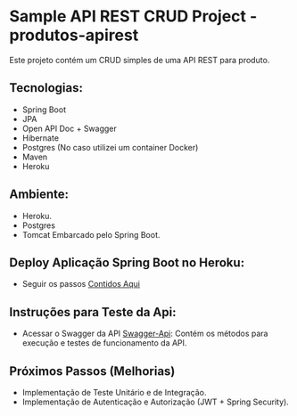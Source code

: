 # Sample API REST CRUD Project - produtos-apirest

Este projeto contém um CRUD simples de uma API REST para produto.

## Tecnologias:
- Spring Boot
- JPA 
- Open API Doc + Swagger
- Hibernate
- Postgres (No caso utilizei um container Docker)
- Maven
- Heroku

## Ambiente:
- Heroku.
- Postgres
- Tomcat Embarcado pelo Spring Boot.

## Deploy Aplicação Spring Boot no Heroku:
- Seguir os passos [Contidos Aqui](https://devcenter.heroku.com/articles/deploying-spring-boot-apps-to-heroku) 

## Instruções para Teste da Api:
- Acessar o Swagger da API  [Swagger-Api](https://product-api-rest-app.herokuapp.com/enterprise/swagger-ui.html): Contém os métodos para execução e testes de funcionamento da API.

## Próximos Passos (Melhorias)
- Implementação de Teste Unitário e de Integração.
- Implementação de Autenticação e Autorização (JWT + Spring Security).
